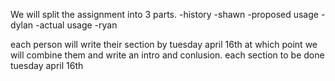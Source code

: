 We will split the assignment into 3 parts.
-history -shawn
-proposed usage -dylan
-actual usage -ryan

each person will write their section by tuesday april 16th at which point we will combine them and write an intro and conlusion.
each section to be done tuesday april 16th
